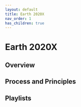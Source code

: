 ```yaml
---
layout: default
title: Earth 2020X
nav_order: 1
has_children: true
---
```


# Earth 2020X

## Overview ##



## Process and Principles ##



## Playlists ##

